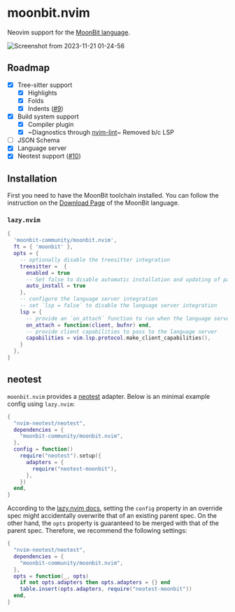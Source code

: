 # moonbit.nvim

Neovim support for the [MoonBit language](https://www.moonbitlang.com).

![Screenshot from 2023-11-21 01-24-56](https://github.com/tonyfettes/moonbit.nvim/assets/29998228/0e3080e4-63c4-4f72-8ec7-fcf8bb82181c)

## Roadmap

- [x] Tree-sitter support
  - [x] Highlights
  - [x] Folds
  - [x] Indents ([#9](https://github.com/moonbit-community/moonbit.nvim/pull/9))
- [x] Build system support
  - [x] Compiler plugin
  - [x] ~Diagnostics through [nvim-lint](https://github.com/mfussenegger/nvim-lint)~ Removed b/c LSP
- [ ] JSON Schema
- [x] Language server
- [x] Neotest support ([#10](https://github.com/moonbit-community/moonbit.nvim/pull/10))

## Installation

First you need to have the MoonBit toolchain installed. You can follow the
instruction on the [Download Page](https://www.moonbitlang.com/download/) of
the MoonBit language.

### `lazy.nvim`

```lua
{
  'moonbit-community/moonbit.nvim',
  ft = { 'moonbit' },
  opts = {
    -- optionally disable the treesitter integration
    treesitter =  {
      enabled = true
      -- Set false to disable automatic installation and updating of parsers.
      auto_install = true
    },
    -- configure the language server integration
    -- set `lsp = false` to disable the language server integration
    lsp = {
      -- provide an `on_attach` function to run when the language server starts
      on_attach = function(client, bufnr) end,
      -- provide client capabilities to pass to the language server
      capabilities = vim.lsp.protocol.make_client_capabilities(),
    }
  },
}
```
## neotest

`moonbit.nvim` provides a [neotest](https://github.com/nvim-neotest/neotest) adapter. Below is an minimal example config using `lazy.nvim`:

```lua
{
  "nvim-neotest/neotest",
  dependencies = {
    "moonbit-community/moonbit.nvim",
  },
  config = function()
    require("neotest").setup({
      adapters = {
        require("neotest-moonbit"),
      },
    })
  end,
}
```

According to the [lazy.nvim docs](https://lazy.folke.io/usage/structuring#%EF%B8%8F-importing-specs-config--opts), setting the `config` property in an override spec might accidentally overwrite that of an existing parent spec. On the other hand, the `opts` property is guaranteed to be merged with that of the parent spec. Therefore, we recommend the following settings:

```lua
{
  "nvim-neotest/neotest",
  dependencies = {
    "moonbit-community/moonbit.nvim",
  },
  opts = function(_, opts)
    if not opts.adapters then opts.adapters = {} end
    table.insert(opts.adapters, require("neotest-moonbit"))
  end,
}
```
